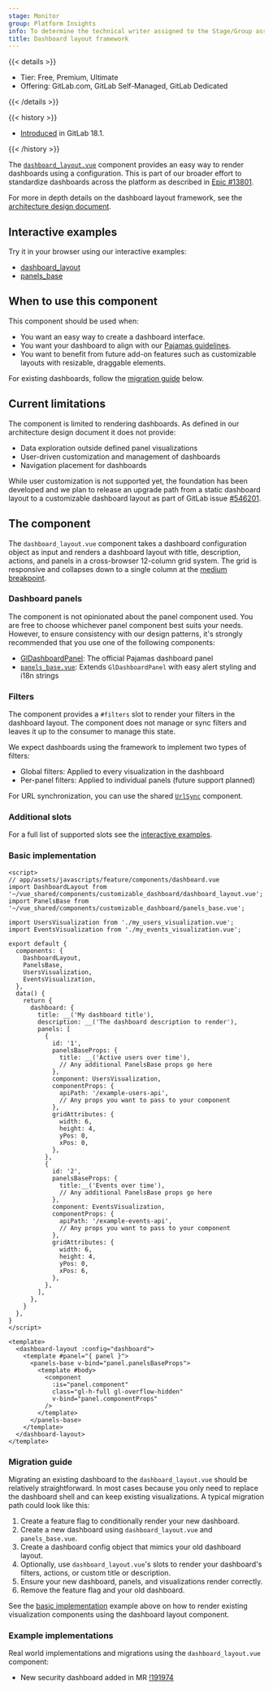 ```yaml
---
stage: Monitor
group: Platform Insights
info: To determine the technical writer assigned to the Stage/Group associated with this page, see https://handbook.gitlab.com/handbook/product/ux/technical-writing/#assignments
title: Dashboard layout framework
---
```


{{< details >}}

- Tier: Free, Premium, Ultimate
- Offering: GitLab.com, GitLab Self-Managed, GitLab Dedicated

{{< /details >}}

{{< history >}}

- [Introduced](https://gitlab.com/gitlab-org/gitlab/-/merge_requests/191174) in GitLab 18.1.

{{< /history >}}

The [`dashboard_layout.vue`](https://gitlab.com/gitlab-org/gitlab/-/blob/master/app/assets/javascripts/vue_shared/components/customizable_dashboard/dashboard_layout.vue)
component provides an easy way to render dashboards using a configuration. This is
part of our broader effort to standardize dashboards across the platform
as described in [Epic #13801](https://gitlab.com/groups/gitlab-org/-/epics/13801).

For more in depth details on the dashboard layout framework, see the [architecture design document](https://handbook.gitlab.com/handbook/engineering/architecture/design-documents/dashboard_layout_framework/).

## Interactive examples

Try it in your browser using our interactive examples:

- [dashboard_layout](https://gitlab-org.gitlab.io/gitlab/storybook/?path=/docs/vue-shared-components-customizable-dashboard-dashboard-layout--docs)
- [panels_base](https://gitlab-org.gitlab.io/gitlab/storybook/?path=/docs/vue-shared-components-customizable-dashboard-panels-base--docs)

## When to use this component

This component should be used when:

- You want an easy way to create a dashboard interface.
- You want your dashboard to align with our [Pajamas guidelines](https://design.gitlab.com/patterns/dashboards).
- You want to benefit from future add-on features such as customizable layouts with resizable, draggable elements.

For existing dashboards, follow the [migration guide](#migration-guide) below.

## Current limitations

The component is limited to rendering dashboards. As defined in our architecture design document
it does not provide:

- Data exploration outside defined panel visualizations
- User-driven customization and management of dashboards
- Navigation placement for dashboards

While user customization is not supported yet, the foundation has been developed
and we plan to release an upgrade path from a static dashboard layout to a
customizable dashboard layout as part of GitLab issue [#546201](https://gitlab.com/gitlab-org/gitlab/-/issues/546201).

## The component

The `dashboard_layout.vue` component takes a dashboard configuration object as input
and renders a dashboard layout with title, description, actions, and panels in a
cross-browser 12-column grid system. The grid is responsive and collapses down
to a single column at the [medium breakpoint](https://design.gitlab.com/product-foundations/layout/#breakpoints).

### Dashboard panels

The component is not opinionated about the panel component used. You are free to
choose whichever panel component best suits your needs. However, to ensure consistency
with our design patterns, it's strongly recommended that you use one of the
following components:

- [GlDashboardPanel](https://gitlab-org.gitlab.io/gitlab-ui/?path=/docs/dashboards-dashboards-panel--docs): The official Pajamas dashboard panel
- [`panels_base.vue`](https://gitlab-org.gitlab.io/gitlab/storybook/?path=/docs/vue-shared-components-panels-base--docs): Extends `GlDashboardPanel` with easy alert styling and i18n strings

### Filters

The component provides a `#filters` slot to render your filters in the dashboard
layout. The component does not manage or sync filters and leaves it up to the
consumer to manage this state.

We expect dashboards using the framework to implement two types of filters:

- Global filters: Applied to every visualization in the dashboard
- Per-panel filters: Applied to individual panels (future support planned)

For URL synchronization, you can use the shared [`UrlSync`](https://gitlab.com/gitlab-org/gitlab/blob/master/app/assets/javascripts/vue_shared/components/url_sync.vue) component.

### Additional slots

For a full list of supported slots see the [interactive examples](#interactive-examples).

### Basic implementation

```vue
<script>
// app/assets/javascripts/feature/components/dashboard.vue
import DashboardLayout from '~/vue_shared/components/customizable_dashboard/dashboard_layout.vue';
import PanelsBase from '~/vue_shared/components/customizable_dashboard/panels_base.vue';

import UsersVisualization from './my_users_visualization.vue';
import EventsVisualization from './my_events_visualization.vue';

export default {
  components: {
    DashboardLayout,
    PanelsBase,
    UsersVisualization,
    EventsVisualization,
  },
  data() {
    return {
      dashboard: {
        title: __('My dashboard title'),
        description: __('The dashboard description to render'),
        panels: [
          {
            id: '1',
            panelsBaseProps: {
              title: __('Active users over time'),
              // Any additional PanelsBase props go here
            },
            component: UsersVisualization,
            componentProps: {
              apiPath: '/example-users-api',
              // Any props you want to pass to your component
            },
            gridAttributes: {
              width: 6,
              height: 4,
              yPos: 0,
              xPos: 0,
            },
          },
          {
            id: '2',
            panelsBaseProps: {
              title:__('Events over time'),
              // Any additional PanelsBase props go here
            },
            component: EventsVisualization,
            componentProps: {
              apiPath: '/example-events-api',
              // Any props you want to pass to your component
            },
            gridAttributes: {
              width: 6,
              height: 4,
              yPos: 0,
              xPos: 6,
            },
          },
        ],
      },
    }
  },
}
</script>

<template>
  <dashboard-layout :config="dashboard">
    <template #panel="{ panel }">
      <panels-base v-bind="panel.panelsBaseProps">
        <template #body>
          <component
            :is="panel.component"
            class="gl-h-full gl-overflow-hidden"
            v-bind="panel.componentProps"
          />
        </template>
      </panels-base>
    </template>
  </dashboard-layout>
</template>
```

### Migration guide

Migrating an existing dashboard to the `dashboard_layout.vue` should be relatively
straightforward. In most cases because you only need to replace the dashboard shell
and can keep existing visualizations. A typical migration path could look like this:

1. Create a feature flag to conditionally render your new dashboard.
1. Create a new dashboard using `dashboard_layout.vue` and `panels_base.vue`.
1. Create a dashboard config object that mimics your old dashboard layout.
1. Optionally, use `dashboard_layout.vue`'s slots to render your dashboard's
filters, actions, or custom title or description.
1. Ensure your new dashboard, panels, and visualizations render correctly.
1. Remove the feature flag and your old dashboard.

See the [basic implementation](#basic-implementation) example above on how to render
existing visualization components using the dashboard layout component.

### Example implementations

Real world implementations and migrations using the `dashboard_layout.vue`
component:

- New security dashboard added in MR [!191974](https://gitlab.com/gitlab-org/gitlab/-/merge_requests/191974)
